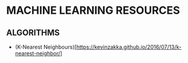 # MACHINE LEARNING RESOURCES 

## ALGORITHMS 

* (K-Nearest Neighbours)[https://kevinzakka.github.io/2016/07/13/k-nearest-neighbor/]
